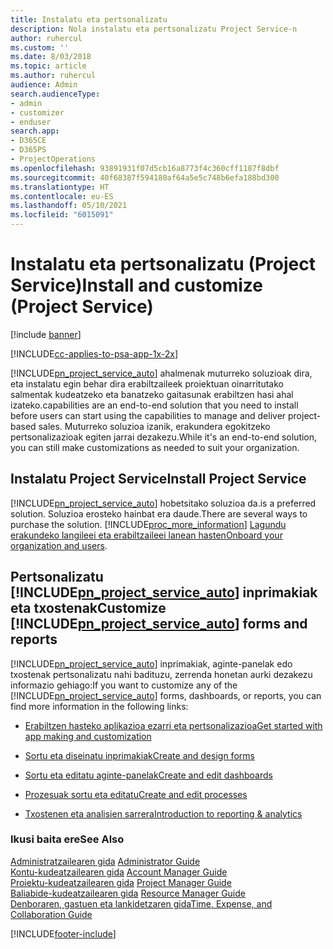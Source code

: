 ```yaml
---
title: Instalatu eta pertsonalizatu
description: Nola instalatu eta pertsonalizatu Project Service-n
author: ruhercul
ms.custom: ''
ms.date: 8/03/2018
ms.topic: article
ms.author: ruhercul
audience: Admin
search.audienceType:
- admin
- customizer
- enduser
search.app:
- D365CE
- D365PS
- ProjectOperations
ms.openlocfilehash: 93891931f07d5cb16a8773f4c360cff1187f8dbf
ms.sourcegitcommit: 40f68387f594180af64a5e5c748b6efa188bd300
ms.translationtype: HT
ms.contentlocale: eu-ES
ms.lasthandoff: 05/10/2021
ms.locfileid: "6015091"
---
```

# <a name="install-and-customize-project-service"></a><span data-ttu-id="d8bb4-103">Instalatu eta pertsonalizatu (Project Service)</span><span class="sxs-lookup"><span data-stu-id="d8bb4-103">Install and customize (Project Service)</span></span>

[!include [banner](../includes/psa-now-project-operations.md)]

[!INCLUDE[cc-applies-to-psa-app-1x-2x](../includes/cc-applies-to-psa-app-1x-2x.md)]

[!INCLUDE[pn_project_service_auto](../includes/pn-project-service-auto.md)] <span data-ttu-id="d8bb4-104">ahalmenak muturreko soluzioak dira, eta instalatu egin behar dira erabiltzaileek proiektuan oinarritutako salmentak kudeatzeko eta banatzeko gaitasunak erabiltzen hasi ahal izateko.</span><span class="sxs-lookup"><span data-stu-id="d8bb4-104">capabilities are an end-to-end solution that you need to install before users can start using the capabilities to manage and deliver project-based sales.</span></span> <span data-ttu-id="d8bb4-105">Muturreko soluzioa izanik, erakundera egokitzeko pertsonalizazioak egiten jarrai dezakezu.</span><span class="sxs-lookup"><span data-stu-id="d8bb4-105">While it's an end-to-end solution, you can still make customizations as needed to suit your organization.</span></span>  
<!-- TODO: I expect to find the information on how to get and install this here. Please find that and add it here. Same for Project Service.--> 
  
## <a name="install-project-service"></a><span data-ttu-id="d8bb4-106">Instalatu Project Service</span><span class="sxs-lookup"><span data-stu-id="d8bb4-106">Install Project Service</span></span>  
 [!INCLUDE[pn_project_service_auto](../includes/pn-project-service-auto.md)] <span data-ttu-id="d8bb4-107">hobetsitako soluzioa da.</span><span class="sxs-lookup"><span data-stu-id="d8bb4-107">is a preferred solution.</span></span> <span data-ttu-id="d8bb4-108">Soluzioa erosteko hainbat era daude.</span><span class="sxs-lookup"><span data-stu-id="d8bb4-108">There are several ways to purchase the solution.</span></span> [!INCLUDE[proc_more_information](../includes/proc-more-information.md)] <span data-ttu-id="d8bb4-109">[Lagundu erakundeko langileei eta erabiltzaileei lanean hasten](/dynamics365/customerengagement/on-premises/admin/onboard-your-organization-and-users-to-dynamics-365-online)</span><span class="sxs-lookup"><span data-stu-id="d8bb4-109">[Onboard your organization and users](/dynamics365/customerengagement/on-premises/admin/onboard-your-organization-and-users-to-dynamics-365-online).</span></span>  
  
## <a name="customize-pn_project_service_auto-forms-and-reports"></a><span data-ttu-id="d8bb4-110">Pertsonalizatu [!INCLUDE[pn_project_service_auto](../includes/pn-project-service-auto.md)] inprimakiak eta txostenak</span><span class="sxs-lookup"><span data-stu-id="d8bb4-110">Customize [!INCLUDE[pn_project_service_auto](../includes/pn-project-service-auto.md)] forms and reports</span></span>  
 <span data-ttu-id="d8bb4-111">[!INCLUDE[pn_project_service_auto](../includes/pn-project-service-auto.md)] inprimakiak, aginte-panelak edo txostenak pertsonalizatu nahi badituzu, zerrenda honetan aurki dezakezu informazio gehiago:</span><span class="sxs-lookup"><span data-stu-id="d8bb4-111">If you want to customize any of the [!INCLUDE[pn_project_service_auto](../includes/pn-project-service-auto.md)] forms, dashboards, or reports, you can find more information in the following links:</span></span>  
  
- [<span data-ttu-id="d8bb4-112">Erabiltzen hasteko aplikazioa ezarri eta pertsonalizazioa</span><span class="sxs-lookup"><span data-stu-id="d8bb4-112">Get started with app making and customization</span></span>](/dynamics365/customerengagement/on-premises/customize/getting-started-customization)  
  
- [<span data-ttu-id="d8bb4-113">Sortu eta diseinatu inprimakiak</span><span class="sxs-lookup"><span data-stu-id="d8bb4-113">Create and design forms</span></span>](/dynamics365/customerengagement/on-premises/customize/create-design-forms)  
  
- [<span data-ttu-id="d8bb4-114">Sortu eta editatu aginte-panelak</span><span class="sxs-lookup"><span data-stu-id="d8bb4-114">Create and edit dashboards</span></span>](/dynamics365/customerengagement/on-premises/customize/create-edit-dashboards)  
  
- [<span data-ttu-id="d8bb4-115">Prozesuak sortu eta editatu</span><span class="sxs-lookup"><span data-stu-id="d8bb4-115">Create and edit processes</span></span>](/dynamics365/customerengagement/on-premises/customize/guide-staff-through-common-tasks-processes)  
  
- [<span data-ttu-id="d8bb4-116">Txostenen eta analisien sarrera</span><span class="sxs-lookup"><span data-stu-id="d8bb4-116">Introduction to reporting & analytics</span></span>](/dynamics365/customerengagement/on-premises/analytics/reporting-analytics-with-dynamics-365)  
  
### <a name="see-also"></a><span data-ttu-id="d8bb4-117">Ikusi baita ere</span><span class="sxs-lookup"><span data-stu-id="d8bb4-117">See Also</span></span>  
 <span data-ttu-id="d8bb4-118">[Administratzailearen gida](../psa/admin-guide.md) </span><span class="sxs-lookup"><span data-stu-id="d8bb4-118">[Administrator Guide](../psa/admin-guide.md) </span></span>  
 <span data-ttu-id="d8bb4-119">[Kontu-kudeatzailearen gida](../psa/account-manager-guide.md) </span><span class="sxs-lookup"><span data-stu-id="d8bb4-119">[Account Manager Guide](../psa/account-manager-guide.md) </span></span>  
 <span data-ttu-id="d8bb4-120">[Proiektu-kudeatzailearen gida](../psa/project-manager-guide.md) </span><span class="sxs-lookup"><span data-stu-id="d8bb4-120">[Project Manager Guide](../psa/project-manager-guide.md) </span></span>  
 <span data-ttu-id="d8bb4-121">[Baliabide-kudeatzailearen gida](../psa/resource-manager-guide.md) </span><span class="sxs-lookup"><span data-stu-id="d8bb4-121">[Resource Manager Guide](../psa/resource-manager-guide.md) </span></span>  
 [<span data-ttu-id="d8bb4-122">Denboraren, gastuen eta lankidetzaren gida</span><span class="sxs-lookup"><span data-stu-id="d8bb4-122">Time, Expense, and Collaboration Guide</span></span>](../psa/time-expense-collaboration-guide.md)


[!INCLUDE[footer-include](../includes/footer-banner.md)]
